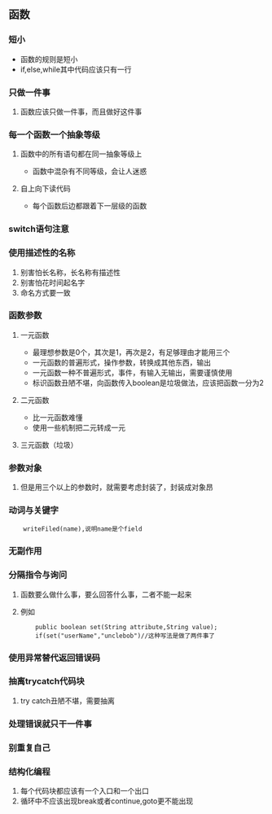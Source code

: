 ## 函数

### 短小

* 函数的规则是短小
* if,else,while其中代码应该只有一行

### 只做一件事

1. 函数应该只做一件事，而且做好这件事

### 每一个函数一个抽象等级

1. 函数中的所有语句都在同一抽象等级上
    * 函数中混杂有不同等级，会让人迷惑

2. 自上向下读代码

 	* 每个函数后边都跟着下一层级的函数

### switch语句注意

### 使用描述性的名称

1. 别害怕长名称，长名称有描述性
2. 别害怕花时间起名字
3. 命名方式要一致

### 函数参数
1. 一元函数
	* 最理想参数是0个，其次是1，再次是2，有足够理由才能用三个
	* 一元函数的普遍形式，操作参数，转换成其他东西，输出
	* 一元函数一种不普遍形式，事件，有输入无输出，需要谨慎使用
	* 标识函数丑陋不堪，向函数传入boolean是垃圾做法，应该把函数一分为2

2. 二元函数

	* 比一元函数难懂
	* 使用一些机制把二元转成一元

3. 三元函数（垃圾）

### 参数对象

1. 但是用三个以上的参数时，就需要考虑封装了，封装成对象昂

### 动词与关键字

```
	writeFiled(name),说明name是个field
```

### 无副作用

### 分隔指令与询问

1. 函数要么做什么事，要么回答什么事，二者不能一起来
2. 例如

	```
		public boolean set(String attribute,String value);
		if(set("userName","unclebob")//这种写法是做了两件事了
	```

### 使用异常替代返回错误码

### 抽离trycatch代码块

1. try catch丑陋不堪，需要抽离

### 处理错误就只干一件事

### 别重复自己

### 结构化编程

1. 每个代码块都应该有一个入口和一个出口
2. 循环中不应该出现break或者continue,goto更不能出现
